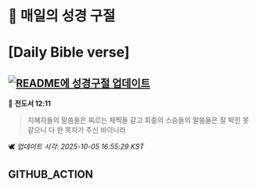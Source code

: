 # 🙏 매일의 성경 구절
# [Daily Bible verse]
## [![README에 성경구절 업데이트](https://github.com/DONGSUKA/first_test/actions/workflows/update-readme-bible.yml/badge.svg)](https://github.com/DONGSUKA/first_test/actions/workflows/update-readme-bible.yml)
<!-- START_BIBLE_VERSE -->
📖 **전도서 12:11**
> 지혜자들의 말씀들은 찌르는 채찍들 같고 회중의 스승들의 말씀들은 잘 박힌 못 같으니 다 한 목자가 주신 바이니라

🕊️ _업데이트 시각: 2025-10-05 16:55:29 KST_
  <!-- END_BIBLE_VERSE -->
## GITHUB_ACTION
